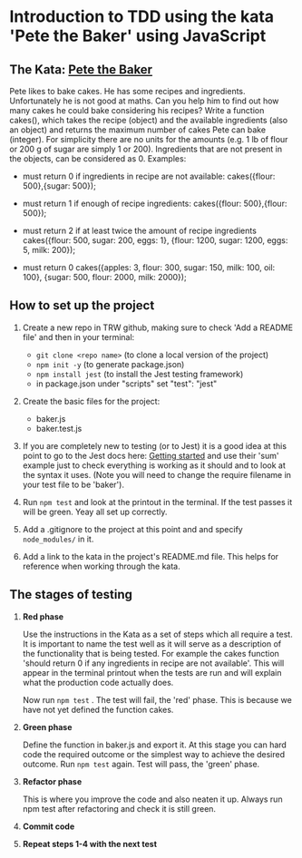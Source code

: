 # Introduction to TDD using the kata 'Pete the Baker' using JavaScript

## The Kata: [Pete the Baker](https://docs.google.com/document/d/1oCyiPhXUx_eRFSYk36zzGDB3W8lfwMd6pNxHEU5Rm8A/edit#heading=h.eyry7tzh9e8n)

Pete likes to bake cakes. He has some recipes and ingredients. Unfortunately he is not good at maths. Can you help him to find out how many cakes he could bake considering his recipes?
Write a function cakes(), which takes the recipe (object) and the available ingredients (also an object) and returns the maximum number of cakes Pete can bake (integer). For simplicity there are no units for the amounts (e.g. 1 lb of flour or 200 g of sugar are simply 1 or 200). Ingredients that are not present in the objects, can be considered as 0.
Examples:

-   must return 0 if ingredients in recipe are not available:
    cakes({flour: 500},{sugar: 500});

-   must return 1 if enough of recipe ingredients:
    cakes({flour: 500},{flour: 500});

-   must return 2 if at least twice the amount of recipe ingredients
    cakes({flour: 500, sugar: 200, eggs: 1}, {flour: 1200, sugar: 1200, eggs: 5, milk: 200});

-   must return 0
    cakes({apples: 3, flour: 300, sugar: 150, milk: 100, oil: 100}, {sugar: 500, flour: 2000, milk: 2000});

## How to set up the project

1. Create a new repo in TRW github, making sure to check 'Add a README file' and then in your terminal:
    - `git clone <repo name>` (to clone a local version of the project)
    - `npm init -y` (to generate package.json)
    - `npm install jest` (to install the Jest testing framework)
    - in package.json under "scripts" set "test": "jest"
1. Create the basic files for the project:

    - baker.js
    - baker.test.js

1. If you are completely new to testing (or to Jest) it is a good idea at this point to go to the Jest docs here: [Getting started](https://jestjs.io/docs/getting-started) and use their 'sum' example just to check everything is working as it should and to look at the syntax it uses. (Note you will need to change the require filename in your test file to be 'baker').

1. Run `npm test` and look at the printout in the terminal. If the test passes it will be green. Yeay all set up correctly.

1. Add a .gitignore to the project at this point and and specify `node_modules/` in it.

1. Add a link to the kata in the project's README.md file. This helps for reference when working through the kata.

## The stages of testing

1. **Red phase**

    Use the instructions in the Kata as a set of steps which all require a test.
    It is important to name the test well as it will serve as a description of the functionality that is being tested. For example the cakes function 'should return 0 if any ingredients in recipe are not available'. This will appear in the terminal printout when the tests are run and will explain what the production code actually does.

    Now run `npm test` . The test will fail, the 'red' phase. This is because we have not yet defined the function cakes.

2. **Green phase**

    Define the function in baker.js and export it. At this stage you can hard code the required outcome or the simplest way to achieve the desired outcome. Run `npm test` again. Test will pass, the 'green' phase.

3. **Refactor phase**

    This is where you improve the code and also neaten it up.
    Always run npm test after refactoring and check it is still green.

4. **Commit code**

5. **Repeat steps 1-4 with the next test**
